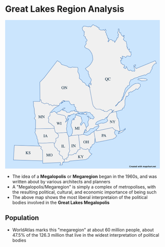 
# Great Lakes Region Analysis

![basicmap](regionalmap.png)
- The idea of a **Megalopolis** or **Megaregion** began in the 1960s, and was written about by various architects and planners
- A "Megalopolis/Megaregion" is simply a complex of metropolises, with the resulting political, cultural, and economic importance of being such
- The above map shows the most liberal interpretaion of the political bodies involved in the **Great Lakes Megalopolis**

## Population

- WorldAtlas marks this "megaregion" at about 60 million people, about 47.5% of the 126.3 million that live in the widest interpretation of political bodies
